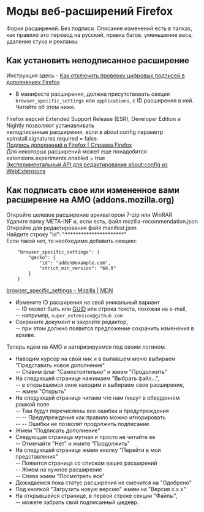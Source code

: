 # Моды веб-расширений Firefox  
Форки расширений. Без подписи. Описание изменений есть в папках, как правило это перевод на русский,
правка багов, уменьшение веса, удаление стука и рекламы.  
  
## Как установить неподписанное расширение  
  
Инструкция здесь - [Как отключить проверку цифровых подписей в дополнениях Firefox](https://forum.mozilla-russia.org/viewtopic.php?id=70326)  
  
+ В манифесте расширения, должна присутствовать секция `browser_specific_settings` или `applications`, с ID расширения в ней. Читайте об этом ниже.  
  
Firefox версий Extended Support Release (ESR), Developer Edition и Nightly позволяют устанавливать  
неподписанные расширения, если в about:config параметр xpinstall.signatures.required = false.  
[Подпись дополнений в Firefox | Справка Firefox](https://support.mozilla.org/ru/kb/podpisannye-dopolneniya-firefox)  
Для некоторых расширений может еще понадобится extensions.experiments.enabled = true  
[Экспериментальный API для редактирования about:config из WebExtensions](https://www.opennet.ru/opennews/art.shtml?num=54188)  
  
## Как подписать свое или измененное вами расширение на AMO (addons.mozilla.org)  
  
Откройте целевое расширение архиватором 7-zip или WinRAR  
Удалите папку META-INF и, если есть, файл mozilla-recommendation.json  
Откройте для редактирования файл manifest.json  
Найдите строку "id":  "**********************"  
Если такой нет, то необходимо добавить секцию:  
```
	"browser_specific_settings": {
		"gecko": {
			"id": "addon@example.com",
			"strict_min_version": "68.0"
		}
	}
```
[browser_specific_settings - Mozilla | MDN](https://developer.mozilla.org/en-US/docs/Mozilla/Add-ons/WebExtensions/manifest.json/browser_specific_settings)  
- Измените ID расширения на свой уникальный вариант  
-- ID может быть или [GUID](https://ru.wikipedia.org/wiki/GUID) или строка текста, похожая на e-mail,  
-- например, `super_extension@github.com`  
- Сохраните документ и закройте редактор,  
-- при этом должно появится предложение сохранить изменения в архиве.  
  
Теперь идем на AMO и авторизируемся под своим логином.  
- Наводим курсор на свой ник и в выпавшем меню выбираем "Представить новое дополнение"  
-- Ставим флаг "Самостоятельно" и жмем "Продолжить"  
- На следующей странице нажимаем "Выбрать файл...",  
-- в открывшемся окне находим и выбираем свое расширение,  
-- жмем "Открыть"  
- На следующей странице читаем что нам пишут в обведенном рамкой поле  
-- Там будут перечислены все ошибки и предупреждения  
-- -- Предупреждения как правило можно игнорировать  
-- -- Ошибки не позволят продолжить подписание  
- Жмем "Подписать дополнение"  
- Следующая страница мутная и просто не читайте ее  
-- Отмечайте "Нет" и жмите "Продолжить"  
- На следующей странице жмем кнопку "Перейти в мои представления"  
-- Появится страница со списком ваших расширений  
-- Жмем на нужное расширение  
-- Слева жмем "Посмотреть все"  
- Дожидаемся пока статус расширения не сменится на "Одобрено"  
-  Под кнопкой "Загрузить новую версию" жмем на "Версия х.х.х"  
-  На открывшейся странице, в первой строке секции "Файлы",  
-- можете забрать свой подписанный шедевр.  
